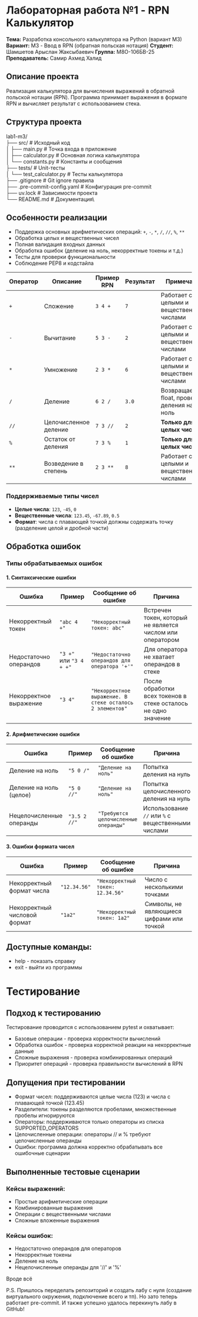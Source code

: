 # Лабораторная работа №1 - RPN Калькулятор

**Тема:** Разработка консольного калькулятора на Python (вариант M3)
**Вариант:** M3 - Ввод в RPN (обратная польская нотация)
**Студент:** Шамшетов Арыслан Жаксыбаевич
**Группа:** М8О-106БВ-25
**Преподаватель:** Самир Ахмед Халид

## Описание проекта

Реализация калькулятора для вычисления выражений в обратной польской нотации (RPN).
Программа принимает выражения в формате RPN и вычисляет результат с использованием стека.

## Структура проекта
lab1-m3/ \
├── src/ # Исходный код\
│ ├── main.py # Точка входа в приложение\
│ ├── calculator.py # Основная логика калькулятора\
│ └── constants.py # Константы и сообщения\
├── tests/ # Unit-тесты\
│ └── test_calculator.py # Тесты калькулятора\
├── .gitignore # Git ignore правила\
├── .pre-commit-config.yaml # Конфигурация pre-commit\
├── uv.lock # Зависимости проекта\
└── README.md # Документация\

## Особенности реализации

- Поддержка основных арифметических операций: `+`, `-`, `*`, `/`, `//`, `%`, `**`
- Обработка целых и вещественных чисел
- Полная валидация входных данных
- Обработка ошибок (деление на ноль, некорректные токены и т.д.)
- Тесты для проверки функциональности
- Соблюдение PEP8 и кодстайла

| Оператор | Описание | Пример RPN | Результат | Примечания |
|----------|-----------|------------|-----------|------------|
| `+` | Сложение | `3 4 +` | `7` | Работает с целыми и вещественными числами |
| `-` | Вычитание | `5 3 -` | `2` | Работает с целыми и вещественными числами |
| `*` | Умножение | `2 3 *` | `6` | Работает с целыми и вещественными числами |
| `/` | Деление | `6 2 /` | `3.0` | Возвращает float, проверка деления на ноль |
| `//` | Целочисленное деление | `7 3 //` | `2` | **Только для целых чисел** |
| `%` | Остаток от деления | `7 3 %` | `1` | **Только для целых чисел** |
| `**` | Возведение в степень | `2 3 **` | `8` | Работает с целыми и вещественными числами |

### Поддерживаемые типы чисел

- **Целые числа**: `123`, `-45`, `0`
- **Вещественные числа**: `123.45`, `-67.89`, `0.5`
- **Формат**: числа с плавающей точкой должны содержать точку (разделение целой и дробной части)

## Обработка ошибок

### Типы обрабатываемых ошибок

#### 1. Синтаксические ошибки

| Ошибка | Пример | Сообщение об ошибке | Причина |
|--------|--------|---------------------|---------|
| Некорректный токен | `"abc 4 +"` | `"Некорректный токен: abc"` | Встречен токен, который не является числом или оператором |
| Недостаточно операндов | `"3 +"` или `"3 4 + +"` | `"Недостаточно операндов для оператора '+'"` | Для оператора не хватает операндов в стеке |
| Некорректное выражение | `"3 4"` | `"Некорректное выражение. В стеке осталось 2 элементов"` | После обработки всех токенов в стеке осталось не одно значение |

#### 2. Арифметические ошибки

| Ошибка | Пример | Сообщение об ошибке | Причина |
|--------|--------|---------------------|---------|
| Деление на ноль | `"5 0 /"` | `"Деление на ноль"` | Попытка деления на нуль |
| Деление на ноль (целое) | `"5 0 //"` | `"Деление на ноль"` | Попытка целочисленного деления на нуль |
| Нецелочисленные операнды | `"3.5 2 //"` | `"Требуются целочисленные операнды"` | Использование `//` или `%` с вещественными числами |

#### 3. Ошибки формата чисел

| Ошибка | Пример | Сообщение об ошибке | Причина |
|--------|--------|---------------------|---------|
| Некорректный формат числа | `"12.34.56"` | `"Некорректный токен: 12.34.56"` | Число с несколькими точками |
| Некорректный числовой формат | `"1a2"` | `"Некорректный токен: 1a2"` | Символы, не являющиеся цифрами или точкой |

## Доступные команды:
- help - показать справку
- exit - выйти из программы



# Тестирование
## Подход к тестированию
Тестирование проводится с использованием pytest и охватывает:

- Базовые операции - проверка корректности вычислений
- Обработка ошибок - проверка корректной реакции на некорректные данные
- Сложные выражения - проверка комбинированных операций
- Приоритет операций - проверка правильности вычислений в RPN

## Допущения при тестировании

- Формат чисел: поддерживаются целые числа (123) и числа с плавающей точкой (123.45)
- Разделители: токены разделяются пробелами, множественные пробелы игнорируются
- Операторы: поддерживаются только операторы из списка SUPPORTED_OPERATORS
- Целочисленные операции: операторы // и % требуют целочисленные операнды
- Ошибки: программа должна корректно обрабатывать все ошибочные сценарии

## Выполненные тестовые сценарии
### Кейсы выражений:

- Простые арифметические операции
- Комбинированные выражения
- Операции с вещественными числами
- Сложные вложенные выражения

### Кейсы ошибок:

- Недостаточно операндов для операторов
- Некорректные токены
- Деление на ноль
- Нецелочисленные операнды для '//' и '%'

Вроде всё

P.S. Пришлось переделать репозиторий и создать лабу с нуля (создание виртуального окружения, подключение всего и тп). Но зато теперь работает pre-commit. И также успешно удалось перекинуть лабу в GitHub!

